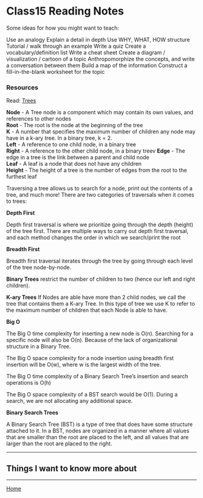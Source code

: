 # Class15 Reading Notes

Some ideas for how you might want to teach:

Use an analogy
Explain a detail in depth
Use WHY, WHAT, HOW structure
Tutorial / walk through an example
Write a quiz
Create a vocabulary/definition list
Write a cheat sheet
Create a diagram / visualization / cartoon of a topic
Anthropomorphize the concepts, and write a conversation between them
Build a map of the information
Construct a fill-in-the-blank worksheet for the topic

###  Resources
Read: [Trees](https://codefellows.github.io/common_curriculum/data_structures_and_algorithms/Code_401/class-15/resources/Trees.html)

**Node** - A Tree node is a component which may contain its own values, and references to other nodes<br>
**Root** - The root is the node at the beginning of the tree<br>
**K** - A number that specifies the maximum number of children any node may have in a k-ary tree. In a binary tree, k = 2.<br>
**Left** - A reference to one child node, in a binary tree<br>
**Right** - A reference to the other child node, in a binary treev
**Edge** - The edge in a tree is the link between a parent and child node<br>
**Leaf** - A leaf is a node that does not have any children<br>
**Height** - The height of a tree is the number of edges from the root to the furthest leaf<br>

Traversing a tree allows us to search for a node, print out the contents of a tree, and much more! There are two categories of traversals when it comes to trees:

**Depth First**

Depth first traversal is where we prioritize going through the depth (height) of the tree first. There are multiple ways to carry out depth first traversal, and each method changes the order in which we search/print the root

**Breadth First**

Breadth first traversal iterates through the tree by going through each level of the tree node-by-node. 

**Binary Trees** restrict the number of children to two (hence our left and right children).

**K-ary Trees**
If Nodes are able have more than 2 child nodes, we call the tree that contains them a K-ary Tree. In this type of tree we use K to refer to the maximum number of children that each Node is able to have.

**Big O**

The Big O time complexity for inserting a new node is O(n). Searching for a specific node will also be O(n). Because of the lack of organizational structure in a Binary Tree.

The Big O space complexity for a node insertion using breadth first insertion will be O(w), where w is the largest width of the tree. 

The Big O time complexity of a Binary Search Tree’s insertion and search operations is O(h)

The Big O space complexity of a BST search would be O(1). During a search, we are not allocating any additional space.

**Binary Search Trees**

A Binary Search Tree (BST) is a type of tree that does have some structure attached to it. In a BST, nodes are organized in a manner where all values that are smaller than the root are placed to the left, and all values that are larger than the root are placed to the right.

----

## Things I want to know more about

----
[Home](https://github.com/MISalz/401_Reading_Notes/blob/main/README.md)